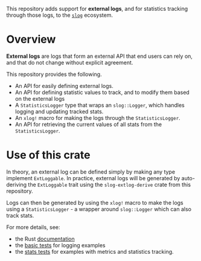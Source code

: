 
This repository adds support for **external logs**, and for statistics tracking through those logs, to the [`slog`](https://github.com/slog-rs/slog/) ecosystem.

# Overview

**External logs** are logs that form an external API that end users can rely on, and that do not change without explicit agreement.

This repository provides the following.
 - An API for easily defining external logs.
 - An API for defining statistic values to track, and to modify them based on the external logs
 - A `StatisticsLogger` type that wraps an `slog::Logger`, which handles logging and updating tracked stats.
 - An `xlog!` macro for making the logs through the `StatisticsLogger`.
 - An API for retrieving the current values of all stats from the `StatisticsLogger`.

# Use of this crate

In theory, an external log can be defined simply by making any type implement `ExtLoggable`.  In practice, external logs will be generated by auto-deriving the `ExtLoggable` trait using the `slog-extlog-derive` crate from this repository.

Logs can then be generated by using the `xlog!` macro to make the logs using a `StatisticsLogger` - a wrapper around `slog::Logger` which can also track stats.

For more details, see:
 - the Rust [documentation](https://docs.rs/slog-extlog)
 - the [basic tests](slog-extlog-derive/tests/loggable.rs) for logging examples
 - the [stats tests](tests/stats_extlog.rs) for examples with metrics and statistics tracking.
